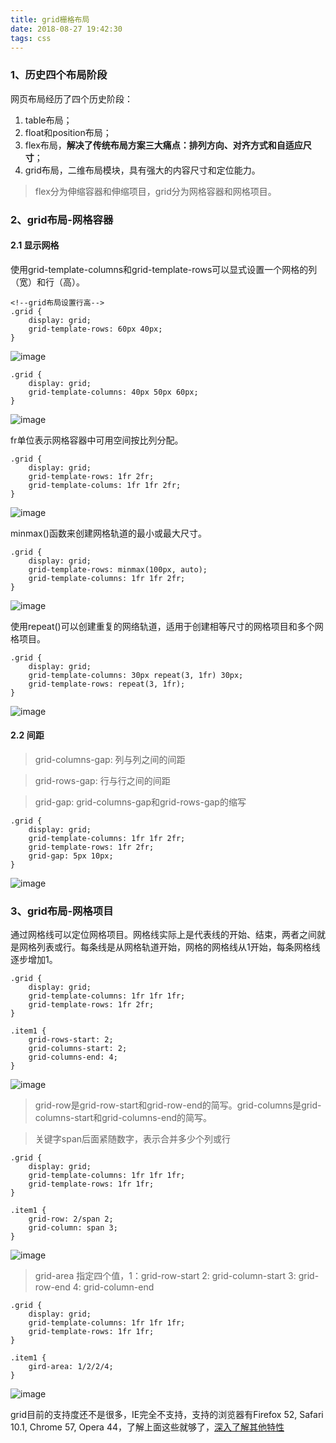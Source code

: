 ```yaml
---
title: grid栅格布局
date: 2018-08-27 19:42:30
tags: css
---
```


### 1、历史四个布局阶段

网页布局经历了四个历史阶段：

1. table布局；
2. float和position布局；
3. flex布局，**解决了传统布局方案三大痛点：排列方向、对齐方式和自适应尺寸**；
4. grid布局，二维布局模块，具有强大的内容尺寸和定位能力。

> flex分为伸缩容器和伸缩项目，grid分为网格容器和网格项目。

### 2、grid布局-网格容器

#### 2.1 显示网格
使用grid-template-columns和grid-template-rows可以显式设置一个网格的列（宽）和行（高）。


```
<!--grid布局设置行高-->
.grid {
    display: grid;
    grid-template-rows: 60px 40px;
}
```

![image](https://note.youdao.com/yws/public/resource/b9cdada69234d36736d09235b516171c/xmlnote/3574D457316B42CFB97308621868E977/7467)

```
.grid {
    display: grid;
    grid-template-columns: 40px 50px 60px;
}

```
![image](https://note.youdao.com/yws/public/resource/b9cdada69234d36736d09235b516171c/xmlnote/66BA147AB9E2485E9D8651BABD44D629/7479)

fr单位表示网格容器中可用空间按比列分配。

```
.grid {
    display: grid;
    grid-template-rows: 1fr 2fr;
    grid-template-colums: 1fr 1fr 2fr;
}
```

![image](https://note.youdao.com/yws/public/resource/b9cdada69234d36736d09235b516171c/xmlnote/25C4A08625A84A3F8D7396D3A466EE53/7493)

minmax()函数来创建网格轨道的最小或最大尺寸。

```
.grid {
    display: grid;
    grid-template-rows: minmax(100px, auto);
    grid-template-columns: 1fr 1fr 2fr;
}
```

![image](https://note.youdao.com/yws/public/resource/b9cdada69234d36736d09235b516171c/xmlnote/91533C8847D247C593E96A01991749EC/7504)

使用repeat()可以创建重复的网络轨道，适用于创建相等尺寸的网格项目和多个网格项目。

```
.grid {
    display: grid;
    grid-template-columns: 30px repeat(3, 1fr) 30px;
    grid-template-rows: repeat(3, 1fr);
}
```

![image](https://note.youdao.com/yws/public/resource/b9cdada69234d36736d09235b516171c/xmlnote/C2FFDAE5EABC4B5C967A7BA343D1EE0C/7526)

#### 2.2 间距

> grid-columns-gap: 列与列之间的间距

> grid-rows-gap: 行与行之间的间距

> grid-gap: grid-columns-gap和grid-rows-gap的缩写


```
.grid {
    display: grid;
    grid-template-columns: 1fr 1fr 2fr;
    grid-template-rows: 1fr 2fr;
    grid-gap: 5px 10px;
}
```

![image](https://note.youdao.com/yws/public/resource/b9cdada69234d36736d09235b516171c/xmlnote/E17E474F26694A09A00848DBA563ED5E/7553)


### 3、grid布局-网格项目

通过网格线可以定位网格项目。网格线实际上是代表线的开始、结束，两者之间就是网格列表或行。每条线是从网格轨道开始，网格的网格线从1开始，每条网格线逐步增加1。


```
.grid {
    display: grid;
    grid-template-columns: 1fr 1fr 1fr;
    grid-template-rows: 1fr 2fr;
}

.item1 {
    grid-rows-start: 2;
    grid-columns-start: 2;
    grid-columns-end: 4;
}
```

![image](https://note.youdao.com/yws/public/resource/b9cdada69234d36736d09235b516171c/xmlnote/240CC74E9E744F429189BC748FFE6711/7572)

> grid-row是grid-row-start和grid-row-end的简写。grid-columns是grid-columns-start和grid-columns-end的简写。

> 关键字span后面紧随数字，表示合并多少个列或行

```
.grid {
    display: grid;
    grid-template-columns: 1fr 1fr 1fr;
    grid-template-rows: 1fr 1fr;
}

.item1 {
    grid-row: 2/span 2;
    grid-column: span 3;
}
```

![image](https://note.youdao.com/yws/public/resource/b9cdada69234d36736d09235b516171c/xmlnote/C4EE7125AC274347BEADEA5C8C3E1A07/7603)


> grid-area 指定四个值，1：grid-row-start 2: grid-column-start 3: grid-row-end 4: grid-column-end


```
.grid {
    display: grid;
    grid-template-columns: 1fr 1fr 1fr;
    grid-template-rows: 1fr 1fr;
}

.item1 {
    gird-area: 1/2/2/4;
}
```


![image](https://note.youdao.com/yws/public/resource/b9cdada69234d36736d09235b516171c/xmlnote/F29F7AD9F84A4D7CAACEAE50F0DCA74C/7621)


grid目前的支持度还不是很多，IE完全不支持，支持的浏览器有Firefox 52, Safari 10.1, Chrome 57, Opera 44，了解上面这些就够了，[深入了解其他特性](http://www.cnblogs.com/xiaohuochai/p/7083153.html)
